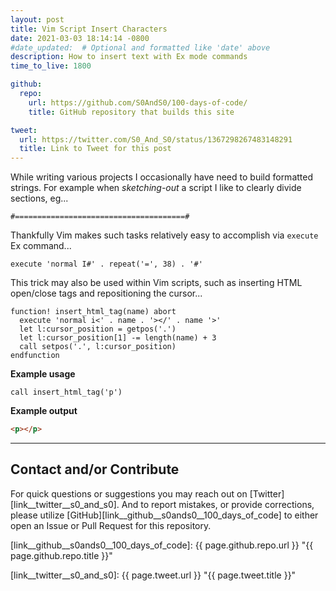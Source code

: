 ```yaml
---
layout: post
title: Vim Script Insert Characters
date: 2021-03-03 18:14:14 -0800
#date_updated:  # Optional and formatted like 'date' above
description: How to insert text with Ex mode commands
time_to_live: 1800

github:
  repo:
    url: https://github.com/S0AndS0/100-days-of-code/
    title: GitHub repository that builds this site

tweet:
  url: https://twitter.com/S0_And_S0/status/1367298267483148291
  title: Link to Tweet for this post
---
```




While writing various projects I occasionally have need to build formatted strings. For example when _sketching-out_ a script I like to clearly divide sections, eg...


```
#======================================#
```


Thankfully Vim makes such tasks relatively easy to accomplish via `execute` Ex command...


```vim
execute 'normal I#' . repeat('=', 38) . '#'
```


This trick may also be used within Vim scripts, such as inserting HTML open/close tags and repositioning the cursor...


```vim
function! insert_html_tag(name) abort
  execute 'normal i<' . name . '></' . name '>'
  let l:cursor_position = getpos('.')
  let l:cursor_position[1] -= length(name) + 3
  call setpos('.', l:cursor_position)
endfunction
```


**Example usage**


```vim
call insert_html_tag('p')
```


**Example output**


```html
<p></p>
```


______


## Contact and/or Contribute
[heading__contact_andor_contribute]: #contact-andor-contribute


For quick questions or suggestions you may reach out on [Twitter][link__twitter__s0_and_s0]. And to report mistakes, or provide corrections, please utilize [GitHub][link__github__s0ands0__100_days_of_code] to either open an Issue or Pull Request for this repository.



[link__github__s0ands0__100_days_of_code]: {{ page.github.repo.url }} "{{ page.github.repo.title }}"

[link__twitter__s0_and_s0]: {{ page.tweet.url }} "{{ page.tweet.title }}"

